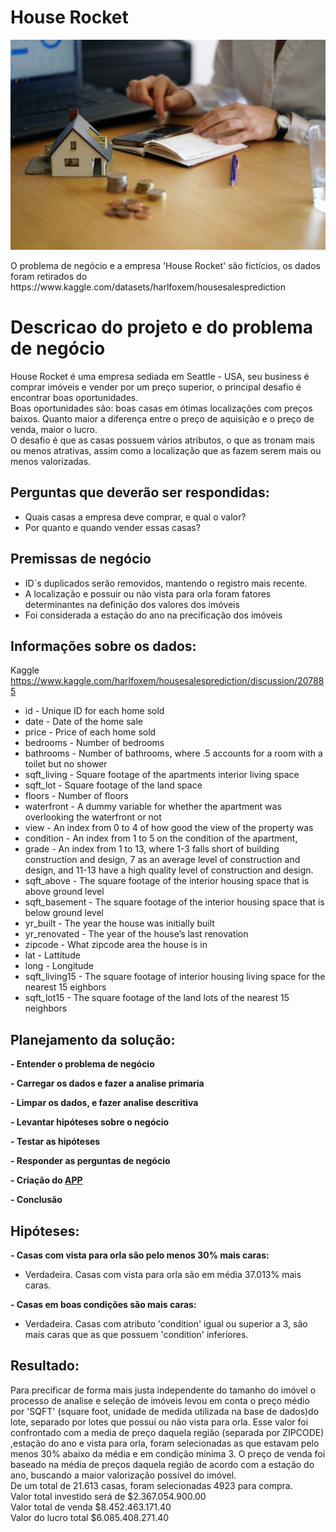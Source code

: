 # House Rocket
<p align="center">
<img src = "https://github.com/70HNM4C13L/House_Rocket/blob/main/houses.jpg">
</p>
O problema de negócio e a empresa 'House Rocket' são fictícios, os dados foram retirados do https://www.kaggle.com/datasets/harlfoxem/housesalesprediction

# Descricao do projeto e do problema de negócio 
 House Rocket é uma empresa sediada em  Seattle - USA, seu business é comprar imóveis e vender por um preço superior, o principal desafio é encontrar boas oportunidades.  
Boas oportunidades são:  boas casas em ótimas localizações com preços baixos. Quanto maior a diferença entre o preço de aquisição e o preço de venda, maior o lucro.  
O desafio é que as casas possuem vários atributos, o que as tronam mais ou menos atrativas, assim como a localização que as fazem serem mais ou menos valorizadas.  
## Perguntas que deverão ser respondidas:
 - Quais casas a empresa deve comprar, e qual o valor?
 - Por quanto e quando vender essas casas?
## Premissas de negócio
 - ID`s duplicados serão removidos, mantendo o registro mais recente.
 - A localização e possuir ou não vista para orla foram fatores determinantes na definição dos valores dos imóveis
- Foi considerada a estação do ano na precificação dos imóveis
## Informações sobre os dados:
Kaggle https://www.kaggle.com/harlfoxem/housesalesprediction/discussion/207885  
- id - Unique ID for each home sold
- date - Date of the home sale
- price - Price of each home sold
- bedrooms - Number of bedrooms
- bathrooms - Number of bathrooms, where .5 accounts for a room with a toilet but no shower
- sqft_living - Square footage of the apartments interior living space
- sqft_lot - Square footage of the land space
- floors - Number of floors
- waterfront - A dummy variable for whether the apartment was overlooking the waterfront or not
- view - An index from 0 to 4 of how good the view of the property was
- condition - An index from 1 to 5 on the condition of the apartment,
- grade - An index from 1 to 13, where 1-3 falls short of building construction and design, 7 as an average level of construction and design, and 11-13 have a high quality level of construction and design.
- sqft_above - The square footage of the interior housing space that is above ground level
- sqft_basement - The square footage of the interior housing space that is below ground level
- yr_built - The year the house was initially built
- yr_renovated - The year of the house’s last renovation
- zipcode - What zipcode area the house is in
- lat - Lattitude
- long - Longitude
- sqft_living15 - The square footage of interior housing living space for the nearest 15 eighbors
- sqft_lot15 - The square footage of the land lots of the nearest 15 neighbors
 
 ## Planejamento da solução:
 **- Entender o problema de negócio**

**- Carregar os dados e fazer a analise primaria**

**- Limpar os dados, e fazer analise descritiva**  

**- Levantar hipóteses sobre o negócio**  

**- Testar as hipóteses**  

**- Responder as perguntas de negócio**  

**- Criação do [APP](https://dashboard.heroku.com/apps/analytics-house-rocket-john)**    
  
**- Conclusão**    


## Hipóteses:  
 **- Casas com vista para orla são pelo menos 30% mais caras:**  
   - Verdadeira. Casas com vista para orla são em média 37.013% mais caras.  


 **- Casas em boas condições são mais caras:**  
  - Verdadeira. Casas com atributo 'condition' igual ou superior a 3, são mais caras que as que possuem 'condition' inferiores.
    
    
## Resultado:  
 Para precificar de forma mais justa independente do tamanho do imóvel o processo de analise e seleção de imóveis levou em conta o preço médio por 'SQFT' (square foot, unidade de medida utilizada na base de dados)do lote, separado por lotes que possui ou não vista para orla. Esse valor foi confrontado com a media de preço daquela região (separada por ZIPCODE) ,estação do ano e vista para orla, foram selecionadas as que estavam pelo menos 30% abaixo da média e em condição mínima 3.
 O preço de venda foi baseado na média de preços daquela região de acordo com a estação do ano, buscando a maior valorização possível do imóvel.  
 De um total de 21.613 casas, foram selecionadas 4923 para compra.  
 Valor total investido será de $2.367.054.900.00  
 Valor total de venda $8.452.463.171.40  
 Valor do lucro total $6.085.408.271.40  
 
 
